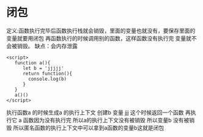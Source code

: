 # 闭包
定义:函数执行完毕后函数执行栈就会销毁，里面的变量也就没有，要保存里面的变量就要用闭包 再函数执行的时候调用别的函数，这样函数没有执行完 变量就不会被销毁。
缺点：会内存泄露

```
<script>
   function a(){
      let b = 'jjjjj'
      return function(){
        console.log(b)
      }
   }
   a()()
</script>
```
执行函数a 的时候生成a 的执行上下文 创建b 变量 jjj 这个时候返回一个函数 再执行它 a 函数因为没有执行完 所以a的执行上下文没有被销毁 所以变量b 没有被销毁 所以匿名函数的执行上下文中可以拿到a函数的变量b这就是闭包
